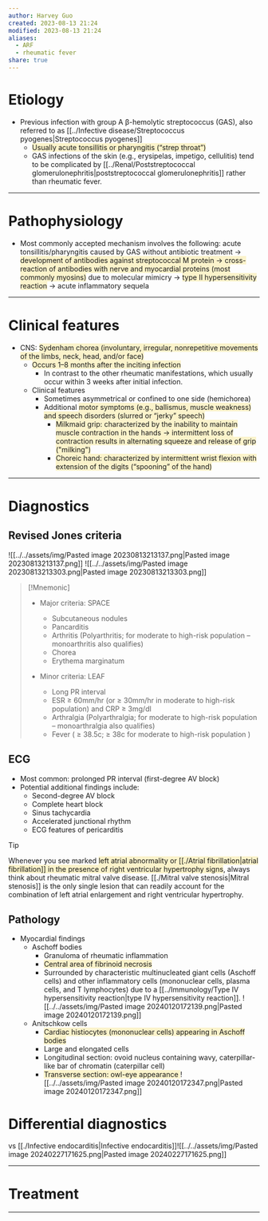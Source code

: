 ```yaml
---
author: Harvey Guo
created: 2023-08-13 21:24
modified: 2023-08-13 21:24
aliases:
  - ARF
  - rheumatic fever
share: true
---
```

# Etiology
- Previous infection with group A β-hemolytic streptococcus (GAS), also referred to as [[../Infective disease/Streptococcus pyogenes|Streptococcus pyogenes]]
	- <span style="background:rgba(240, 200, 0, 0.2)">Usually acute tonsillitis or pharyngitis (“strep throat”)</span>
	- GAS infections of the skin (e.g., erysipelas, impetigo, cellulitis) tend to be complicated by [[../Renal/Poststreptococcal glomerulonephritis|poststreptococcal glomerulonephritis]] rather than rheumatic fever.

---
# Pathophysiology
- Most commonly accepted mechanism involves the following: acute tonsillitis/pharyngitis caused by GAS without antibiotic treatment → <span style="background:rgba(240, 200, 0, 0.2)">development of antibodies against streptococcal M protein → cross-reaction of antibodies with nerve and myocardial proteins (most commonly myosins)</span> due to molecular mimicry → <span style="background:rgba(240, 200, 0, 0.2)">type II hypersensitivity reaction</span> → acute inflammatory sequela

---
# Clinical features
- CNS: <span style="background:rgba(240, 200, 0, 0.2)">Sydenham chorea (involuntary, irregular, nonrepetitive movements of the limbs, neck, head, and/or face)</span>
	- <span style="background:rgba(240, 200, 0, 0.2)">Occurs 1–8 months after the inciting infection</span>
		- In contrast to the other rheumatic manifestations, which usually occur within 3 weeks after initial infection.
	- Clinical features
		- Sometimes asymmetrical or confined to one side (hemichorea)
		- Additional <span style="background:rgba(240, 200, 0, 0.2)">motor symptoms (e.g., ballismus, muscle weakness) and speech disorders (slurred or “jerky” speech)</span>
			- <span style="background:rgba(240, 200, 0, 0.2)">Milkmaid grip: characterized by the inability to maintain muscle contraction in the hands → intermittent loss of contraction results in alternating squeeze and release of grip ("milking")</span>
			- <span style="background:rgba(240, 200, 0, 0.2)">Choreic hand: characterized by intermittent wrist flexion with extension of the digits (“spooning” of the hand)</span>

---
# Diagnostics
## Revised Jones criteria
![[../../assets/img/Pasted image 20230813213137.png|Pasted image 20230813213137.png]]
![[../../assets/img/Pasted image 20230813213303.png|Pasted image 20230813213303.png]]
>[!Mnemonic] 
>- Major criteria: SPACE
>	- Subcutaneous nodules
>	- Pancarditis
>	- Arthritis (Polyarthritis; for moderate to high-risk population – monoarthritis also qualifies)
>	- Chorea
>	- Erythema marginatum
>
>- Minor criteria: LEAF
>	- Long PR interval
>	- ESR ≥ 60mm/hr (or ≥ 30mm/hr in moderate to high-risk population) and CRP ≥ 3mg/dl
>	- Arthralgia (Polyarthralgia; for moderate to high-risk population – monoarthralgia also qualifies)
>	- Fever ( ≥ 38.5c; ≥ 38c for moderate to high-risk population )

## ECG
- Most common: prolonged PR interval (first-degree AV block)  
- Potential additional findings include:
	- Second-degree AV block 
	- Complete heart block 
	- Sinus tachycardia
	- Accelerated junctional rhythm
	- ECG features of pericarditis

>[!tip] 
>Whenever you see marked <span style="background:rgba(240, 200, 0, 0.2)">left atrial abnormality or [[./Atrial fibrillation|atrial fibrillation]] in the presence of right ventricular hypertrophy signs</span>, always think about rheumatic mitral valve disease. [[./Mitral valve stenosis|Mitral stenosis]] is the only single lesion that can readily account for the combination of left atrial enlargement and right ventricular hypertrophy.
## Pathology
- Myocardial findings
	- Aschoff bodies 
		- Granuloma of rheumatic inflammation
		- <span style="background:rgba(240, 200, 0, 0.2)">Central area of fibrinoid necrosis</span>
		- Surrounded by characteristic multinucleated giant cells (Aschoff cells) and other inflammatory cells (mononuclear cells, plasma cells, and T lymphocytes) due to a [[../Immunology/Type IV hypersensitivity reaction|type IV hypersensitivity reaction]]. ![[../../assets/img/Pasted image 20240120172139.png|Pasted image 20240120172139.png]]
	- Anitschkow cells
		- <span style="background:rgba(240, 200, 0, 0.2)">Cardiac histiocytes (mononuclear cells) appearing in Aschoff bodies</span>
		- Large and elongated cells
		- Longitudinal section: ovoid nucleus containing wavy, caterpillar-like bar of chromatin (caterpillar cell)
		- <span style="background:rgba(240, 200, 0, 0.2)">Transverse section: owl-eye appearance </span>![[../../assets/img/Pasted image 20240120172347.png|Pasted image 20240120172347.png]]
# Differential diagnostics
vs [[./Infective endocarditis|Infective endocarditis]]![[../../assets/img/Pasted image 20240227171625.png|Pasted image 20240227171625.png]]

---
# Treatment


---

